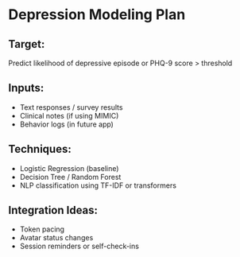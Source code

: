 # Depression Modeling Plan

## Target:
Predict likelihood of depressive episode or PHQ-9 score > threshold

## Inputs:
- Text responses / survey results
- Clinical notes (if using MIMIC)
- Behavior logs (in future app)

## Techniques:
- Logistic Regression (baseline)
- Decision Tree / Random Forest
- NLP classification using TF-IDF or transformers

## Integration Ideas:
- Token pacing
- Avatar status changes
- Session reminders or self-check-ins
